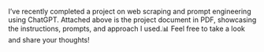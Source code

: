 I’ve recently completed a project on web scraping and prompt engineering using ChatGPT.
Attached above is the project document in PDF, showcasing the instructions, prompts, and approach I used.📊
Feel free to take a look and share your thoughts!
